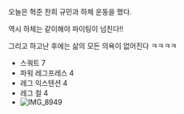 오늘은 혁준 찬희 규민과 하체 운동을 했다.

역시 하체는 같이해야 파이팅이 넘친다!!

그리고 하고난 후에는 삶의 모든 의욕이 없어진다 ㅋㅋㅋㅋ

- 스쿼트 7
- 파워 레그프레스 4
- 레그 익스텐션 4
- 레그 컬 4
- ![IMG_8949](https://github.com/farmJun/workout-farmJun/assets/101688752/65a06141-d2f1-4208-8407-920a4b22fd15)

